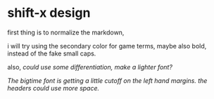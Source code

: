 # shift-x design

first thing is to normalize the markdown, 

i will try using the secondary color for game terms, maybe also bold, instead of the fake small caps. 

also, <em> could use some differentiation, make a lighter font? 

The bigtime font is getting a little cutoff on the left hand margins. 
the headers could use more space. 